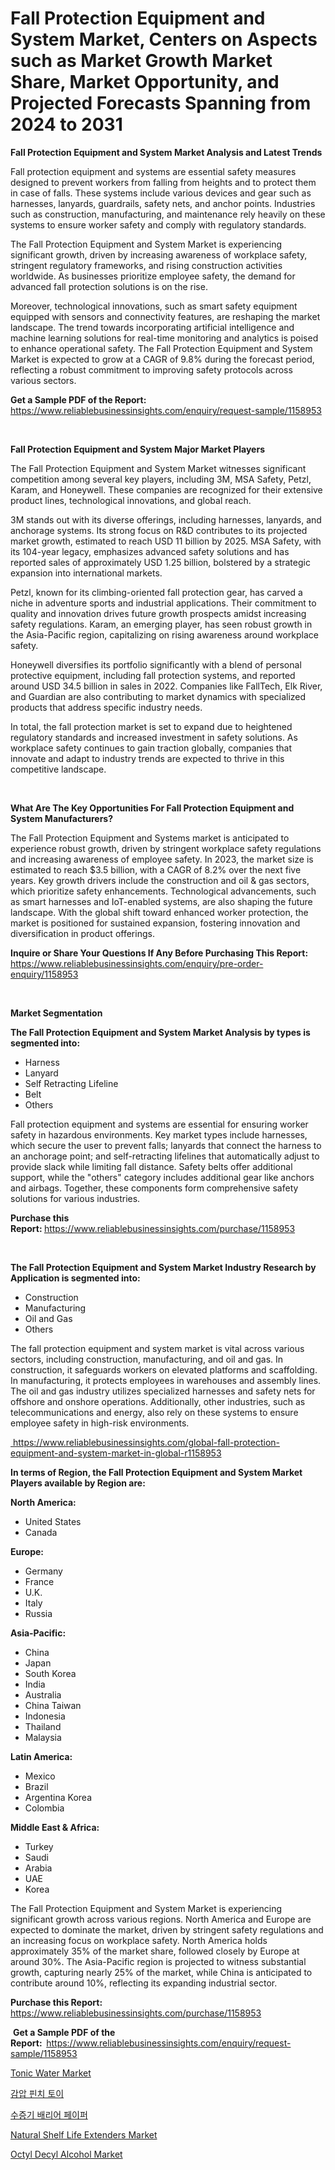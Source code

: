 <p><h1>Fall Protection Equipment and System Market, Centers on Aspects such as Market Growth Market Share, Market Opportunity, and Projected Forecasts Spanning from 2024 to 2031</h1></p><p><strong>Fall Protection Equipment and System Market Analysis and Latest Trends</strong></p>
<p><p>Fall protection equipment and systems are essential safety measures designed to prevent workers from falling from heights and to protect them in case of falls. These systems include various devices and gear such as harnesses, lanyards, guardrails, safety nets, and anchor points. Industries such as construction, manufacturing, and maintenance rely heavily on these systems to ensure worker safety and comply with regulatory standards.</p><p>The Fall Protection Equipment and System Market is experiencing significant growth, driven by increasing awareness of workplace safety, stringent regulatory frameworks, and rising construction activities worldwide. As businesses prioritize employee safety, the demand for advanced fall protection solutions is on the rise. </p><p>Moreover, technological innovations, such as smart safety equipment equipped with sensors and connectivity features, are reshaping the market landscape. The trend towards incorporating artificial intelligence and machine learning solutions for real-time monitoring and analytics is poised to enhance operational safety. The Fall Protection Equipment and System Market is expected to grow at a CAGR of 9.8% during the forecast period, reflecting a robust commitment to improving safety protocols across various sectors.</p></p>
<p><strong>Get a Sample PDF of the Report:&nbsp;</strong> <a href="https://www.reliablebusinessinsights.com/enquiry/request-sample/1158953">https://www.reliablebusinessinsights.com/enquiry/request-sample/1158953</a></p>
<p>&nbsp;</p>
<p><strong>Fall Protection Equipment and System Major Market Players</strong></p>
<p><p>The Fall Protection Equipment and System Market witnesses significant competition among several key players, including 3M, MSA Safety, Petzl, Karam, and Honeywell. These companies are recognized for their extensive product lines, technological innovations, and global reach. </p><p>3M stands out with its diverse offerings, including harnesses, lanyards, and anchorage systems. Its strong focus on R&D contributes to its projected market growth, estimated to reach USD 11 billion by 2025. MSA Safety, with its 104-year legacy, emphasizes advanced safety solutions and has reported sales of approximately USD 1.25 billion, bolstered by a strategic expansion into international markets.</p><p>Petzl, known for its climbing-oriented fall protection gear, has carved a niche in adventure sports and industrial applications. Their commitment to quality and innovation drives future growth prospects amidst increasing safety regulations. Karam, an emerging player, has seen robust growth in the Asia-Pacific region, capitalizing on rising awareness around workplace safety.</p><p>Honeywell diversifies its portfolio significantly with a blend of personal protective equipment, including fall protection systems, and reported around USD 34.5 billion in sales in 2022. Companies like FallTech, Elk River, and Guardian are also contributing to market dynamics with specialized products that address specific industry needs.</p><p>In total, the fall protection market is set to expand due to heightened regulatory standards and increased investment in safety solutions. As workplace safety continues to gain traction globally, companies that innovate and adapt to industry trends are expected to thrive in this competitive landscape.</p></p>
<p>&nbsp;</p>
<p><strong>What Are The Key Opportunities For Fall Protection Equipment and System Manufacturers?</strong></p>
<p><p>The Fall Protection Equipment and Systems market is anticipated to experience robust growth, driven by stringent workplace safety regulations and increasing awareness of employee safety. In 2023, the market size is estimated to reach $3.5 billion, with a CAGR of 8.2% over the next five years. Key growth drivers include the construction and oil & gas sectors, which prioritize safety enhancements. Technological advancements, such as smart harnesses and IoT-enabled systems, are also shaping the future landscape. With the global shift toward enhanced worker protection, the market is positioned for sustained expansion, fostering innovation and diversification in product offerings.</p></p>
<p><strong>Inquire or Share Your Questions If Any Before Purchasing This Report:</strong> <a href="https://www.reliablebusinessinsights.com/enquiry/pre-order-enquiry/1158953">https://www.reliablebusinessinsights.com/enquiry/pre-order-enquiry/1158953</a></p>
<p>&nbsp;</p>
<p><strong>Market Segmentation</strong></p>
<p><strong>The Fall Protection Equipment and System Market Analysis by types is segmented into:</strong></p>
<p><ul><li>Harness</li><li>Lanyard</li><li>Self Retracting Lifeline</li><li>Belt</li><li>Others</li></ul></p>
<p><p>Fall protection equipment and systems are essential for ensuring worker safety in hazardous environments. Key market types include harnesses, which secure the user to prevent falls; lanyards that connect the harness to an anchorage point; and self-retracting lifelines that automatically adjust to provide slack while limiting fall distance. Safety belts offer additional support, while the "others" category includes additional gear like anchors and airbags. Together, these components form comprehensive safety solutions for various industries.</p></p>
<p><strong>Purchase this Report:&nbsp;</strong><a href="https://www.reliablebusinessinsights.com/purchase/1158953">https://www.reliablebusinessinsights.com/purchase/1158953</a></p>
<p>&nbsp;</p>
<p><strong>The Fall Protection Equipment and System Market Industry Research by Application is segmented into:</strong></p>
<p><ul><li>Construction</li><li>Manufacturing</li><li>Oil and Gas</li><li>Others</li></ul></p>
<p><p>The fall protection equipment and system market is vital across various sectors, including construction, manufacturing, and oil and gas. In construction, it safeguards workers on elevated platforms and scaffolding. In manufacturing, it protects employees in warehouses and assembly lines. The oil and gas industry utilizes specialized harnesses and safety nets for offshore and onshore operations. Additionally, other industries, such as telecommunications and energy, also rely on these systems to ensure employee safety in high-risk environments.</p></p>
<p><a href="https://www.reliablebusinessinsights.com/global-fall-protection-equipment-and-system-market-in-global-r1158953">&nbsp;https://www.reliablebusinessinsights.com/global-fall-protection-equipment-and-system-market-in-global-r1158953</a></p>
<p><strong>In terms of Region, the Fall Protection Equipment and System Market Players available by Region are:</strong></p>
<p>
    <p> <strong> North America: </strong>
        <ul>
            <li>United States</li>
            <li>Canada</li>
        </ul>
        </p> 
    <p> <strong> Europe: </strong>
        <ul>
            <li>Germany</li>
            <li>France</li>
            <li>U.K.</li>
            <li>Italy</li>
            <li>Russia</li>
        </ul>
        </p> 
    <p> <strong> Asia-Pacific: </strong>
        <ul>
            <li>China</li>
            <li>Japan</li>
            <li>South Korea</li>
            <li>India</li>
            <li>Australia</li>
            <li>China Taiwan</li>
            <li>Indonesia</li>
            <li>Thailand</li>
            <li>Malaysia</li>
        </ul>
        </p> 
    <p> <strong> Latin America: </strong>
        <ul>
            <li>Mexico</li>
            <li>Brazil</li>
            <li>Argentina Korea</li>
            <li>Colombia</li>
        </ul>
        </p> 
    <p> <strong> Middle East & Africa: </strong>
        <ul>
            <li>Turkey</li>
            <li>Saudi</li>
            <li>Arabia</li>
            <li>UAE</li>
            <li>Korea</li>
        </ul>
    </p>
    </p>
<p><p>The Fall Protection Equipment and System Market is experiencing significant growth across various regions. North America and Europe are expected to dominate the market, driven by stringent safety regulations and an increasing focus on workplace safety. North America holds approximately 35% of the market share, followed closely by Europe at around 30%. The Asia-Pacific region is projected to witness substantial growth, capturing nearly 25% of the market, while China is anticipated to contribute around 10%, reflecting its expanding industrial sector.</p></p>
<p><strong>Purchase this Report: </strong><a href="https://www.reliablebusinessinsights.com/purchase/1158953">https://www.reliablebusinessinsights.com/purchase/1158953</a></p>
<p>&nbsp;<strong>Get a Sample PDF of the Report:&nbsp;&nbsp;</strong><a href="https://www.reliablebusinessinsights.com/enquiry/request-sample/1158953">https://www.reliablebusinessinsights.com/enquiry/request-sample/1158953</a></p>
<p><strong></strong></p>
<p><p><a href="https://www.linkedin.com/pulse/tonic-water-market-share-size-trends-industry-analysis-ww63f?trackingId=zZW%2FjLH2R26Hf8msDmEYhg%3D%3D">Tonic Water Market</a></p><p><a href="https://medium.com/@darrelchjxmz/decompression-pinch-toys-market-%EC%9D%98-%EA%B8%80%EB%A1%9C%EB%B2%8C-%EC%8B%9C%EC%9E%A5-%EA%B0%9C%EC%9A%94%EB%8A%94-%EC%A0%84-%EC%84%B8%EA%B3%84-%EB%B0%8F-%EC%A3%BC%EC%9A%94-%EC%8B%9C%EC%9E%A5%EC%9D%98-%EC%82%B0%EC%97%85%EC%97%90-%EC%98%81%ED%96%A5%EC%9D%84-%EB%AF%B8%EC%B9%98%EB%8A%94-%EC%A3%BC%EC%9A%94-%ED%8A%B8%EB%A0%8C%EB%93%9C%EC%97%90-%EB%8C%80%ED%95%9C-%EB%8F%85%ED%8A%B9%ED%95%9C-%EA%B4%80%EC%A0%90%EC%9D%84-%EC%A0%9C%EA%B3%B5%ED%95%A9%EB%8B%88%EB%8B%A4-f05a97fc1461">감압 핀치 토이</a></p><p><a href="https://medium.com/@darrelchjxmz/%EC%84%B8%EA%B3%84-water-vapor-barrier-paper-market-%EC%9D%80-2024%EC%97%90%EC%84%9C-2031%EB%A1%9C-%EC%97%B0%ED%8F%89%EA%B7%A0-%EC%A6%9D%EA%B0%80%EC%9C%A8%EC%9D%84-%EB%B3%B4%EC%9D%BC-%EA%B2%83%EC%9C%BC%EB%A1%9C-%EC%98%88%EC%83%81%EB%90%A9%EB%8B%88%EB%8B%A4-301217ec1eb2">수증기 배리어 페이퍼</a></p><p><a href="https://issuu.com/reportprime-2/docs/natural-shelf-life-extenders-market_a4964e3ab29894">Natural Shelf Life Extenders Market</a></p><p><a href="https://issuu.com/reportprime-2/docs/octyl-decyl-alcohol-market-size-203_256ee8a13cf3d6">Octyl Decyl Alcohol Market</a></p></p>